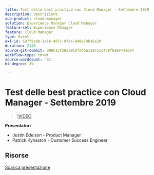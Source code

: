 ```yaml
---
title: Test delle best practice con Cloud Manager - Settembre 2019
description: Descrizione
sub-product: cloud-manager
solution: Experience Manager Cloud Manager
feature-set: Experience Manager
feature: Cloud Manager
type: Event
exl-id: 697f9c88-1a1b-407c-9fe4-d48e74b46e20
duration: 2148
source-git-commit: 088615f28aa91dfd4ba119c11c4c9f8a89441d84
workflow-type: tm+mt
source-wordcount: '31'
ht-degree: 3%

---
```


# Test delle best practice con Cloud Manager - Settembre 2019

>[!VIDEO](https://video.tv.adobe.com/v/329028/?quality=9&learn=on)

**Presentatori**

* Justin Edelson - Product Manager
* Patrick Kynaston - Customer Success Engineer

## Risorse

[Scarica presentazione](./assets/CloudManagerWebinarSeptember2019.pdf)
